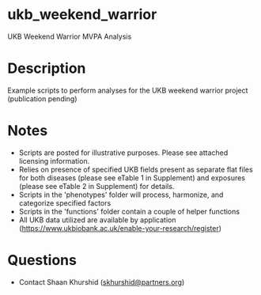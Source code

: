 # ukb_weekend_warrior
UKB Weekend Warrior MVPA Analysis

# Description
Example scripts to perform analyses for the UKB weekend warrior project (publication pending)

# Notes
- Scripts are posted for illustrative purposes. Please see attached licensing information.
- Relies on presence of specified UKB fields present as separate flat files for both diseases (please see eTable 1 in Supplement) and exposures (please see eTable 2 in Supplement) for details.
- Scripts in the 'phenotypes' folder will process, harmonize, and categorize specified factors
- Scripts in the 'functions' folder contain a couple of helper functions
- All UKB data utilized are available by application (https://www.ukbiobank.ac.uk/enable-your-research/register)

# Questions
- Contact Shaan Khurshid (skhurshid@partners.org)
